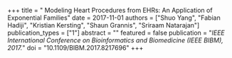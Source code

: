 +++
title = " Modeling Heart Procedures from EHRs: An Application of Exponential Families"
date = 2017-11-01
authors = ["Shuo Yang", "Fabian Hadiji", "Kristian Kersting", "Shaun Grannis", "Sriraam Natarajan"]
publication_types = ["1"]
abstract = ""
featured = false
publication = "*IEEE International Conference on Bioinformatics and Biomedicine (IEEE BIBM), 2017.*"
doi = "10.1109/BIBM.2017.8217696"
+++


